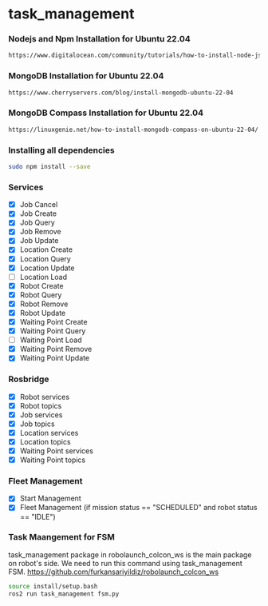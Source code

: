 # task_management

### Nodejs and Npm Installation for Ubuntu 22.04

```bash
https://www.digitalocean.com/community/tutorials/how-to-install-node-js-on-ubuntu-22-04
```

### MongoDB Installation for Ubuntu 22.04

```bash
https://www.cherryservers.com/blog/install-mongodb-ubuntu-22-04
```

### MongoDB Compass Installation for Ubuntu 22.04

```bash
https://linuxgenie.net/how-to-install-mongodb-compass-on-ubuntu-22-04/
```

### Installing all dependencies

```bash
sudo npm install --save
```

### Services

- [x] Job Cancel
- [x] Job Create
- [x] Job Query
- [x] Job Remove
- [x] Job Update
- [x] Location Create
- [x] Location Query
- [x] Location Update
- [ ] Location Load
- [x] Robot Create
- [x] Robot Query
- [x] Robot Remove
- [x] Robot Update
- [x] Waiting Point Create
- [x] Waiting Point Query
- [ ] Waiting Point Load
- [x] Waiting Point Remove
- [x] Waiting Point Update

### Rosbridge

- [x] Robot services
- [x] Robot topics
- [x] Job services
- [x] Job topics
- [x] Location services
- [x] Location topics
- [x] Waiting Point services
- [x] Waiting Point topics

### Fleet Management

- [x] Start Management
- [x] Fleet Management (if mission status == "SCHEDULED" and robot status == "IDLE")

### Task Maangement for FSM

task_management package in robolaunch_colcon_ws is the main package on robot's side. We need to run this command using task_management FSM.
https://github.com/furkansariyildiz/robolaunch_colcon_ws

```bash
source install/setup.bash
ros2 run task_management fsm.py
```
